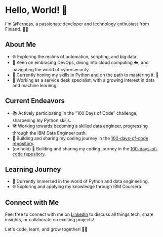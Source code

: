 # Hello, World! 👋

I'm [@Fernoss](https://www.linkedin.com/in/joonas-koskinen-416a50197/), a passionate developer and technology enthusiast from Finland. 👨‍💻

## About Me

- 🌐 Exploring the realms of automation, scripting, and big data.
- 🚀 Keen on embracing DevOps, diving into cloud computing ☁️, and navigating the world of cybersecurity.
- 🌱 Currently honing my skills in Python and on the path to mastering it. 🐍
- 💼 Working as a service desk specialist, with a growing interest in data and machine learning.

## Current Endeavors

- 📚 Actively participating in the "100 Days of Code" challenge, sharpening my Python skills.
- 🛠️ Working towards becoming a skilled data engineer, progressing through the IBM Data Engineer path.
- 🚧 Building and sharing my coding journey in the [100-days-of-code repository](https://github.com/Fernoss/python_course).
- (on hold) 🚧 Building and sharing my coding journey in the [100-days-of-code repository](https://github.com/Fernoss/python_course).

## Learning Journey

- 📖 Currently immersed in the world of Python and data engineering.
- 🌐 Exploring and applying my knowledge through IBM Coursera

## Connect with Me

Feel free to connect with me on [LinkedIn](https://www.linkedin.com/in/joonas-koskinen-416a50197/) to discuss all things tech, share insights, or collaborate on exciting projects!

Let's code, learn, and grow together! 🚀🌟

  

<!---
Fernoss/Fernoss is a ✨ special ✨ repository because its `README.md` (this file) appears on your GitHub profile.
You can click the Preview link to take a look at your changes.
--->
